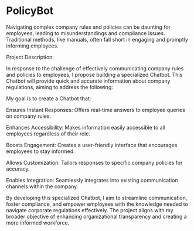 # PolicyBot
Navigating complex company rules and policies can be daunting for employees, leading to misunderstandings and compliance issues. Traditional methods, like manuals, often fall short in engaging and promptly informing employees.

Project Description:

In response to the challenge of effectively communicating company rules and policies to employees, I propose building a specialized Chatbot. This Chatbot will provide quick and accurate information about company regulations, aiming to address the following:

My goal is to create a Chatbot that:

Ensures Instant Responses: Offers real-time answers to employee queries on company rules.

Enhances Accessibility: Makes information easily accessible to all employees regardless of their role.

Boosts Engagement: Creates a user-friendly interface that encourages employees to stay informed.

Allows Customization: Tailors responses to specific company policies for accuracy.

Enables Integration: Seamlessly integrates into existing communication channels within the company.

By developing this specialized Chatbot, I aim to streamline communication, foster compliance, and empower employees with the knowledge needed to navigate corporate regulations effectively. The project aligns with my broader objective of enhancing organizational transparency and creating a more informed workforce.
